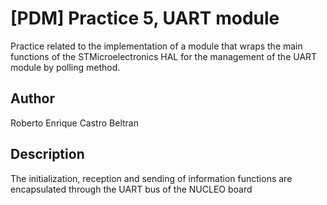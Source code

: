 # [PDM] Practice 5, UART module

Practice related to the implementation of a module that wraps the main functions of the STMicroelectronics HAL for the management of the UART module by polling method.

## Author
Roberto Enrique Castro Beltran

## Description

The initialization, reception and sending of information functions are encapsulated through the UART bus of the NUCLEO board
